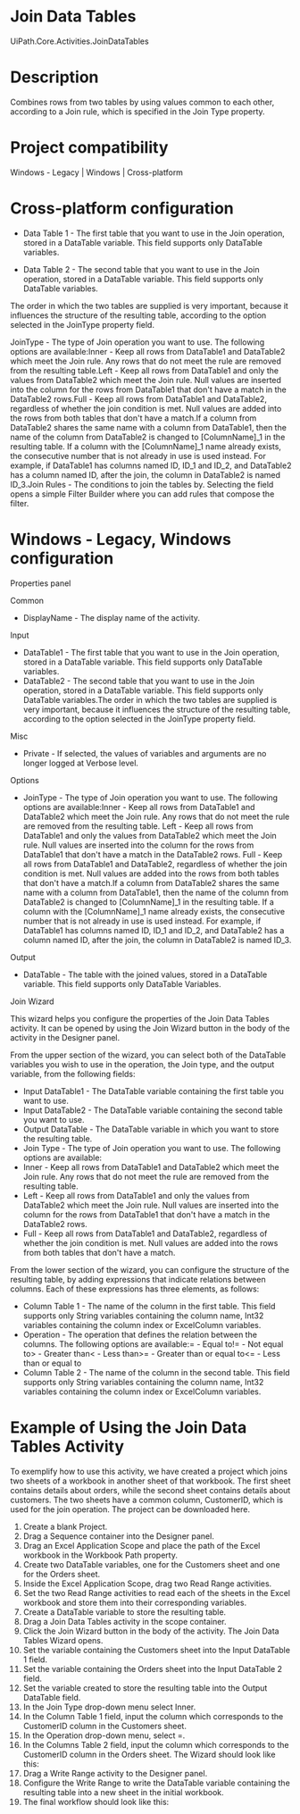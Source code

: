 ﻿# Join Data Tables

UiPath.Core.Activities.JoinDataTables

# Description

Combines rows from two tables by using values common to each other, according to a Join rule, which is specified in the Join Type property.

# Project compatibility

Windows - Legacy | Windows | Cross-platform

# Cross-platform configuration

* Data Table 1 - The first table that you want to use in the Join operation, stored in a DataTable variable. This field supports only DataTable variables.

* Data Table 2 - The second table that you want to use in the Join operation, stored in a DataTable variable. This field supports only DataTable variables.

The order in which the two tables are supplied is very important, because it influences the structure of the resulting table, according to the option selected in the JoinType property field.

JoinType - The type of Join operation you want to use. The following options are available:Inner - Keep all rows from DataTable1 and DataTable2 which meet the Join rule. Any rows that do not meet the rule are removed from the resulting table.Left - Keep all rows from DataTable1 and only the values from DataTable2 which meet the Join rule. Null values are inserted into the column for the rows from DataTable1 that don't have a match in the DataTable2 rows.Full - Keep all rows from DataTable1 and DataTable2, regardless of whether the join condition is met. Null values are added into the rows from both tables that don't have a match.If a column from DataTable2 shares the same name with a column from DataTable1, then the name of the column from DataTable2 is changed to [ColumnName]_1 in the resulting table. If a column with the [ColumnName]_1 name already exists, the consecutive number that is not already in use is used instead. For example, if DataTable1 has columns named ID, ID_1 and ID_2, and DataTable2 has a column named ID, after the join, the column in DataTable2 is named ID_3.Join Rules - The conditions to join the tables by. Selecting the field opens a simple Filter Builder where you can add rules that compose the filter.

# Windows - Legacy, Windows configuration

Properties panel

Common

* DisplayName - The display name of the activity.

Input

* DataTable1 - The first table that you want to use in the Join operation, stored in a DataTable variable. This field supports only DataTable variables.
* DataTable2 - The second table that you want to use in the Join operation, stored in a DataTable variable. This field supports only DataTable variables.The order in which the two tables are supplied is very important, because it influences the structure of the resulting table, according to the option selected in the JoinType property field.

Misc

* Private - If selected, the values of variables and arguments are no longer logged at Verbose level.

Options

* JoinType - The type of Join operation you want to use. The following options are available:Inner - Keep all rows from DataTable1 and DataTable2 which meet the Join rule. Any rows that do not meet the rule are removed from the resulting table. Left - Keep all rows from DataTable1 and only the values from DataTable2 which meet the Join rule. Null values are inserted into the column for the rows from DataTable1 that don't have a match in the DataTable2 rows. Full - Keep all rows from DataTable1 and DataTable2, regardless of whether the join condition is met. Null values are added into the rows from both tables that don't have a match.If a column from DataTable2 shares the same name with a column from DataTable1, then the name of the column from DataTable2 is changed to [ColumnName]_1 in the resulting table. If a column with the [ColumnName]_1 name already exists, the consecutive number that is not already in use is used instead. For example, if DataTable1 has columns named ID, ID_1 and ID_2, and DataTable2 has a column named ID, after the join, the column in DataTable2 is named ID_3.

Output

* DataTable - The table with the joined values, stored in a DataTable variable. This field supports only DataTable Variables.

Join Wizard

This wizard helps you configure the properties of the Join Data Tables activity. It can be opened by using the Join Wizard button in the body of the activity in the Designer panel.

From the upper section of the wizard, you can select both of the DataTable variables you wish to use in the operation, the Join type, and the output variable, from the following fields:

* Input DataTable1 - The DataTable variable containing the first table you want to use.
* Input DataTable2 - The DataTable variable containing the second table you want to use.
* Output DataTable - The DataTable variable in which you want to store the resulting table.
* Join Type - The type of Join operation you want to use. The following options are available:
* Inner - Keep all rows from DataTable1 and DataTable2 which meet the Join rule. Any rows that do not meet the rule are removed from the resulting table.
* Left - Keep all rows from DataTable1 and only the values from DataTable2 which meet the Join rule. Null values are inserted into the column for the rows from DataTable1 that don't have a match in the DataTable2 rows.
* Full - Keep all rows from DataTable1 and DataTable2, regardless of whether the join condition is met. Null values are added into the rows from both tables that don't have a match.

From the lower section of the wizard, you can configure the structure of the resulting table, by adding expressions that indicate relations between columns. Each of these expressions has three elements, as follows:

* Column Table 1 - The name of the column in the first table. This field supports only String variables containing the column name, Int32 variables containing the column index or ExcelColumn variables.
* Operation - The operation that defines the relation between the columns. The following options are available:= - Equal to!= - Not equal to> - Greater than< - Less than>= - Greater than or equal to<= - Less than or equal to
* Column Table 2 - The name of the column in the second table. This field supports only String variables containing the column name, Int32 variables containing the column index or ExcelColumn variables.

# Example of Using the Join Data Tables Activity

To exemplify how to use this activity, we have created a project which joins two sheets of a workbook in another sheet of that workbook. The first sheet contains details about orders, while the second sheet contains details about customers. The two sheets have a common column, CustomerID, which is used for the join operation. The project can be downloaded here.

1. Create a blank Project.
2. Drag a Sequence container into the Designer panel.
3. Drag an Excel Application Scope and place the path of the Excel workbook in the Workbook Path property.
4. Create two DataTable variables, one for the Customers sheet and one for the Orders sheet.
5. Inside the Excel Application Scope, drag two Read Range activities.
6. Set the two Read Range activities to read each of the sheets in the Excel workbook and store them into their corresponding variables.
7. Create a DataTable variable to store the resulting table.
8. Drag a Join Data Tables activity in the scope container.
9. Click the Join Wizard button in the body of the activity. The Join Data Tables Wizard opens.
10. Set the variable containing the Customers sheet into the Input DataTable 1 field.
11. Set the variable containing the Orders sheet into the Input DataTable 2 field.
12. Set the variable created to store the resulting table into the Output DataTable field.
13. In the Join Type drop-down menu select Inner.
14. In the Column Table 1 field, input the column which corresponds to the CustomerID column in the Customers sheet.
15. In the Operation drop-down menu, select =.
16. In the Columns Table 2 field, input the column which corresponds to the CustomerID column in the Orders sheet. The Wizard should look like this:
17. Drag a Write Range activity to the Designer panel.
18. Configure the Write Range to write the DataTable variable containing the resulting table into a new sheet in the initial workbook.
19. The final workflow should look like this:
